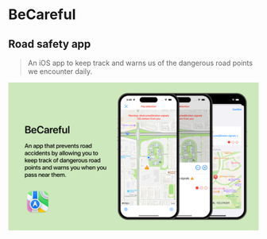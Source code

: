 # BeCareful

## Road safety app

> An iOS app to keep track and warns us of the dangerous road points we encounter daily.

![BeCareful](.github/BeCareful.png)
